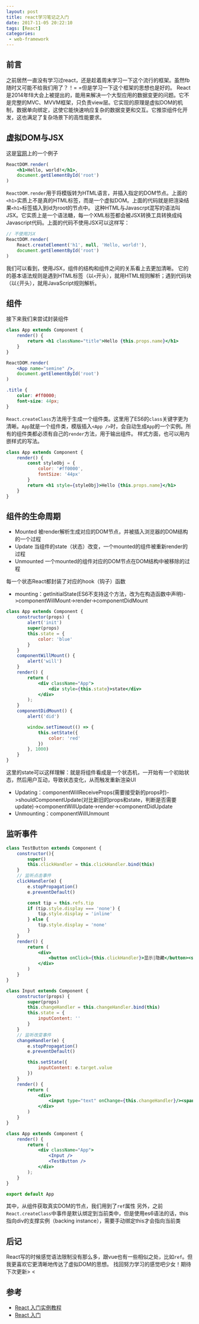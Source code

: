 ```yaml
---
layout: post
title: react学习笔记之入门
date: 2017-11-05 20:22:10
tags: [React]
categories:
 - web-framework
---
```

## 前言
之前居然一直没有学习过react，还是趁着周末学习一下这个流行的框架。虽然fb随时又可能不给我们用了？！= =但是学习一下这个框架的思想也是好的。
React是2014年f8大会上被提出的，能用来解决一个大型应用的数据变更的问题。它不是完整的MVC、MVVM框架，只负责view层。它实现的原理是虚拟DOM的机制，数据单向绑定，这使它能快速响应复杂的数据变更和交互。它推崇组件化开发，这也满足了复杂场景下的高性能要求。
<!-- more -->
## 虚拟DOM与JSX
这是[官网](https://reactjs.org/)上的一个例子
``` jsx
ReactDOM.render(
    <h1>Hello, world!</h1>,
    document.getElementById('root')
)
```
`ReactDOM.render`用于将模版转为HTML语言，并插入指定的DOM节点。上面的`<h1>`实质上不是真的HTML标签，而是一个虚拟DOM。上面的代码就是把渲染结果`<h1>`标签插入到id为root的节点中。
这种HTML与Javascrpt混写的语法叫JSX。它实质上是一个语法糖，每一个XML标签都会被JSX转换工具转换成纯Javascript代码。上面的代码不使用JSX可以这样写：
``` js
// 不使用JSX
ReactDOM.render(
    React.createElement('h1', null, 'Hello, world!'),
    document.getElementById('root')
)
```
我们可以看到，使用JSX，组件的结构和组件之间的关系看上去更加清晰。
它的的基本语法规则是遇到HTML标签（以`<`开头），就用HTML规则解析；遇到代码块（以`{`开头），就用JavaScript规则解析。
## 组件
接下来我们来尝试封装组件
``` jsx
class App extends Component {
    render() {
        return <h1 className="title">Hello {this.props.name}</h1>
    }
}
```
``` jsx
ReactDOM.render(
    <App name="semine" />,
    document.getElementById('root')
)
```
``` css
.title {
    color: #ff0000;
    font-size: 44px;
}
```
`React.createClass`方法用于生成一个组件类。这里用了ES6的`class`关键字更为清晰。`App`就是一个组件类，模版插入`<App />`时，会自动生成`App`的一个实例。所有的组件类都必须有自己的`render`方法，用于输出组件。
样式方面，也可以用内嵌样式的写法。
``` jsx
class App extends Component {
    render() {
        const styleObj = {
            color: '#ff0000',
            fontSize: '44px'
        }
        return <h1 style={styleObj}>Hello {this.props.name}</h1>
    }
}
```
## 组件的生命周期
 - Mounted 被render解析生成对应的DOM节点，并被插入浏览器的DOM结构的一个过程
 - Update 当组件的state（状态）改变，一个mounted的组件被重新render的过程
 - Unmounted 一个mounted的组件对应的DOM节点在DOM结构中被移除的过程

每一个状态React都封装了对应的hook（钩子）函数
 - mounting：getInitialState(ES6不支持这个方法，改为在构造函数中声明)->componentWillMount->render->componentDidMount

``` jsx
class App extends Component {
    constructor(props) {
        alert('init')
        super(props)
        this.state = {
            color: 'blue'
        }
    }
    componentWillMount() {
        alert('will')
    }
    render() {
        return (
            <div className="App">
                <div style={this.state}>state</div>
            </div>
        );
    }
    componentDidMount() {
        alert('did')

        window.setTimeout(() => {
            this.setState({
                color: 'red'
            })
        }, 1000)
    }
}
```
这里的state可以这样理解：就是将组件看成是一个状态机，一开始有一个初始状态，然后用户互动，导致状态变化，从而触发重新渲染UI
 - Updating：componentWillReceiveProps(需要接受新的props时)->shouldComponentUpdate(对比新旧的props和state，判断是否需要update)->componentWillUpdate->render->componentDidUpdate
 - Unmounting：componentWillUnmount

## 监听事件
``` jsx
class TestButton extends Component {
    constructor(){
        super()
        this.clickHandler = this.clickHandler.bind(this)
    }
    // 监听点击事件
    clickHandler(e) {
        e.stopPropagation()
        e.preventDefault()

        const tip = this.refs.tip
        if (tip.style.display === 'none') {
            tip.style.display = 'inline'
        } else {
            tip.style.display = 'none'
        }
    }
    render() {
        return (
            <div>
                <button onClick={this.clickHandler}>显示|隐藏</button><span ref="tip">点击按钮</span>
            </div>
        )
    }
}

class Input extends Component {
    constructor(props) {
        super(props)
        this.changeHandler = this.changeHandler.bind(this)
        this.state = {
            inputContent: ''
        }
    }
    // 监听改变事件
    changeHandler(e) {
        e.stopPropagation()
        e.preventDefault()

        this.setState({
            inputContent: e.target.value
        })
    }
    render() {
        return (
            <div>
                <input type="text" onChange={this.changeHandler}/><span>{this.state.inputContent}</span>
            </div>
        )
    }
}

class App extends Component {
    render() {
        return (
            <div className="App">
                <Input />
                <TestButton />
            </div>
        );
    }
}

export default App
```
其中，从组件获取真实DOM的节点，我们用到了`ref`属性
另外，之前`React.createClass`中事件是默认绑定到当前类中，但是使用es6语法的话，this指向div的支撑实例（backing instance），需要手动绑定this才会指向当前类

## 后记
React写的时候感觉语法限制没有那么多，跟vue也有一些相似之处，比如`ref`。但我更喜欢它更清晰地传达了虚拟DOM的思想。
找回努力学习的感觉吧少女！期待下次更新> <

## 参考
 - [React 入门实例教程](http://www.ruanyifeng.com/blog/2015/03/react.html)
 - [React 入门](http://www.imooc.com/learn/504)

